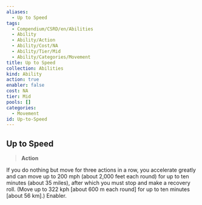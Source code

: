 ```yaml
---
aliases:
  - Up to Speed
tags:
  - Compendium/CSRD/en/Abilities
  - Ability
  - Ability/Action
  - Ability/Cost/NA
  - Ability/Tier/Mid
  - Ability/Categories/Movement
title: Up to Speed
collection: Abilities
kind: Ability
action: true
enabler: false
cost: NA
tier: Mid
pools: []
categories:
  - Movement
id: Up-to-Speed
---
```

## Up to Speed    
>**Action**  
    
If you do nothing but move for three actions in a row, you accelerate greatly and can move up to 200 mph (about 2,000 feet each round) for up to ten minutes (about 35 miles), after which you must stop and make a recovery roll. (Move up to 322 kph [about 600 m each round] for up to ten minutes [about 56 km].) Enabler.
